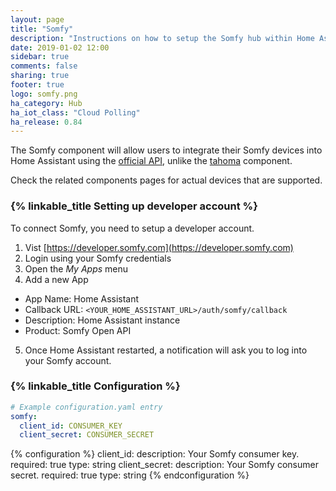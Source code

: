 ```yaml
---
layout: page
title: "Somfy"
description: "Instructions on how to setup the Somfy hub within Home Assistant."
date: 2019-01-02 12:00
sidebar: true
comments: false
sharing: true
footer: true
logo: somfy.png
ha_category: Hub
ha_iot_class: "Cloud Polling"
ha_release: 0.84
---
```


The Somfy component will allow users to integrate their Somfy devices into Home Assistant using the [official API](https://developer.somfy.com/somfy-open-api/apis), unlike the [tahoma](/components/tahoma/) component.

Check the related components pages for actual devices that are supported.

### {% linkable_title Setting up developer account %}
To connect Somfy, you need to setup a developer account.

1. Vist [https://developer.somfy.com](https://developer.somfy.com)
2. Login using your Somfy credentials
3. Open the *My Apps* menu
4. Add a new App
  - App Name: Home Assistant
  - Callback URL: `<YOUR_HOME_ASSISTANT_URL>/auth/somfy/callback`
  - Description: Home Assistant instance
  - Product: Somfy Open API
5. Once Home Assistant restarted, a notification will ask you to log into your Somfy account.

### {% linkable_title Configuration %}
```yaml
# Example configuration.yaml entry
somfy:
  client_id: CONSUMER_KEY
  client_secret: CONSUMER_SECRET
```

{% configuration %}
client_id:
  description: Your Somfy consumer key.
  required: true
  type: string
client_secret:
  description: Your Somfy consumer secret.
  required: true
  type: string
{% endconfiguration %}
